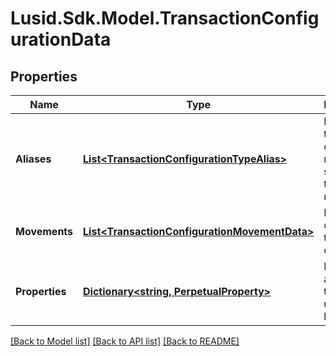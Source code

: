# Lusid.Sdk.Model.TransactionConfigurationData

## Properties

Name | Type | Description | Notes
------------ | ------------- | ------------- | -------------
**Aliases** | [**List&lt;TransactionConfigurationTypeAlias&gt;**](TransactionConfigurationTypeAlias.md) | List of transaction codes that map to this specific transaction model | 
**Movements** | [**List&lt;TransactionConfigurationMovementData&gt;**](TransactionConfigurationMovementData.md) | Movement data for the transaction code | 
**Properties** | [**Dictionary&lt;string, PerpetualProperty&gt;**](PerpetualProperty.md) | Properties attached to the underlying holding. | [optional] 

[[Back to Model list]](../README.md#documentation-for-models) [[Back to API list]](../README.md#documentation-for-api-endpoints) [[Back to README]](../README.md)

